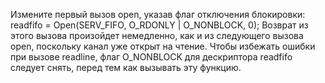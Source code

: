 Измените первый вызов open, указав флаг отключения блокировки:
	readfifo = Open(SERV_FIFO, O_RDONLY | O_NONBLOCK, 0);
Возврат из этого вызова произойдет немедленно, как и из следующего вызова open, поскольку канал уже открыт на чтение. Чтобы избежать ошибки при вызове readline, флаг O\_NONBLOCK для дескриптора readfifo следует снять, перед тем как вызывать эту функцию.
